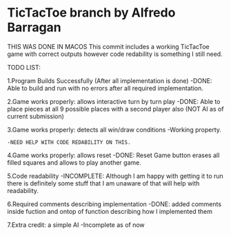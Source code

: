 # TicTacToe branch by Alfredo Barragan

THIS WAS DONE IN MACOS
This commit includes a working TicTacToe game with correct outputs however code redability is something I still need.

TODO LIST:

1.Program Builds Successfully (After all implementation is done)
    -DONE: Able to build and run with no errors after all required implementation.

2.Game works properly: allows interactive turn by turn play
    -DONE: Able to place pieces at all 9 possible places with a second player also (NOT AI as of current submission)

3.Game works properly: detects all win/draw conditions
    -Working property. 

    -NEED HELP WITH CODE REDABILITY ON THIS.

4.Game works properly: allows reset
    -DONE: Reset Game button erases all filled squares and allows to play another game.

5.Code readability
    -INCOMPLETE: Although I am happy with getting it to run there is definitely some stuff that I
    am unaware of that will help with readability.

6.Required comments describing implementation
    -DONE: added comments inside fuction and ontop of function describing how I implemented them

7.Extra credit: a simple AI
    -Incomplete as of now
